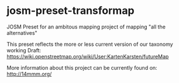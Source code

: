 josm-preset-transformap
=======================
JOSM Preset for an ambitous mapping project of mapping "all the alternatives"

This preset reflects the more or less current version of our taxonomy working Draft:
https://wiki.openstreetmap.org/wiki/User:KartenKarsten/futureMap

More information about this project can be currently found on: http://14mmm.org/

